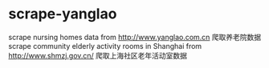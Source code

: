 # scrape-yanglao
scrape nursing homes data from http://www.yanglao.com.cn
爬取养老院数据
scrape community elderly activity rooms in Shanghai from http://www.shmzj.gov.cn/
爬取上海社区老年活动室数据